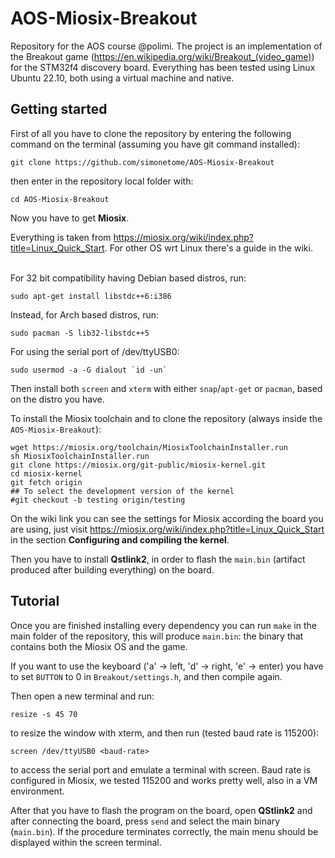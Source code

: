 # AOS-Miosix-Breakout 

Repository for the AOS course @polimi. The project is an implementation of the Breakout game (<url>https://en.wikipedia.org/wiki/Breakout_(video_game)</url>) for the STM32f4 discovery board. Everything has been tested using Linux Ubuntu 22.10, both using a virtual machine and native.

<h2> Getting started </h2>
First of all you have to clone the repository by entering the following command on the terminal (assuming you have git command installed): 

```
git clone https://github.com/simonetome/AOS-Miosix-Breakout
```

then enter in the repository local folder with: 

```
cd AOS-Miosix-Breakout
```

Now you have to get <b>Miosix</b>. 

Everything is taken from <url>https://miosix.org/wiki/index.php?title=Linux_Quick_Start</url>. For other OS wrt Linux there's a guide in the wiki. 

<br>
For 32 bit compatibility having Debian based distros, run:

```
sudo apt-get install libstdc++6:i386 
```
Instead, for Arch based distros, run:

```
sudo pacman -S lib32-libstdc++5 
```

For using the serial port of /dev/ttyUSB0:

```
sudo usermod -a -G dialout `id -un`
```

Then install both `screen` and `xterm` with either `snap`/`apt-get` or `pacman`, based on the distro you have.

To install the Miosix toolchain and to clone the repository (always inside the `AOS-Miosix-Breakout`):

```
wget https://miosix.org/toolchain/MiosixToolchainInstaller.run
sh MiosixToolchainInstaller.run
git clone https://miosix.org/git-public/miosix-kernel.git
cd miosix-kernel
git fetch origin
## To select the development version of the kernel
#git checkout -b testing origin/testing
```

On the wiki link you can see the settings for Miosix according the board you are using, just visit <url>https://miosix.org/wiki/index.php?title=Linux_Quick_Start</url> in the section <b>Configuring and compiling the kernel</b>.

Then you have to install <b>Qstlink2</b>, in order to flash the `main.bin` (artifact produced after building everything) on the board.

<h2>Tutorial</h2>

Once you are finished installing every dependency you can run `make` in the main folder of the repository, this will produce `main.bin`: the binary that contains both the Miosix OS and the game. 
<br>

If you want to use the keyboard ('a' -> left, 'd' -> right, 'e' -> enter) you have to set `BUTTON` to 0 in `Breakout/settings.h`, and then compile again.

Then open a new terminal and run: 
```
resize -s 45 70 
```
to resize the window with xterm, and then run (tested baud rate is 115200):

```
screen /dev/ttyUSB0 <baud-rate>
```
to access the serial port and emulate a terminal with screen. Baud rate is configured in Miosix, we tested 115200 and works pretty well, also in a VM environment.

After that you have to flash the program on the board, open <b>QStlink2</b> and after connecting the board, press `send` and select the main binary (`main.bin`). If the procedure terminates correctly, the main menu should be displayed within the screen terminal. 


